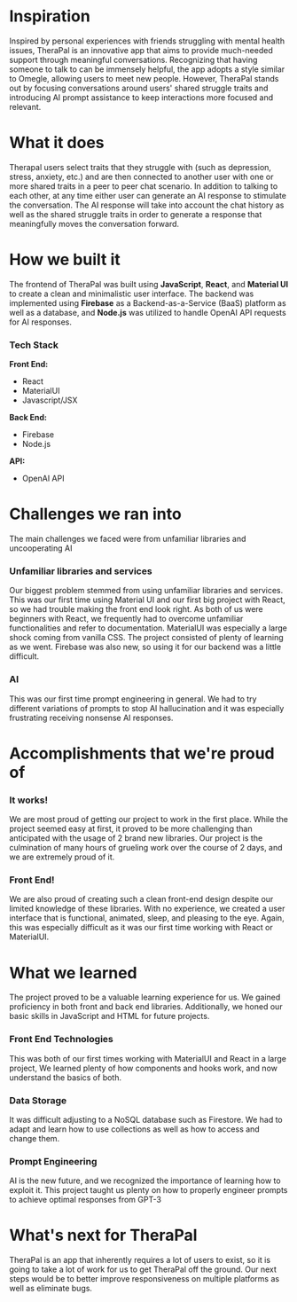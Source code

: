 # Inspiration

Inspired by personal experiences with friends struggling with mental health issues, TheraPal is an innovative app that aims to provide much-needed support through meaningful conversations. Recognizing that having someone to talk to can be immensely helpful, the app adopts a style similar to Omegle, allowing users to meet new people. However, TheraPal stands out by focusing conversations around users' shared struggle traits and introducing AI prompt assistance to keep interactions more focused and relevant.

  

# What it does

Therapal users select traits that they struggle with (such as depression, stress, anxiety, etc.) and are then connected to another user with one or more shared traits in a peer to peer chat scenario. In addition to talking to each other, at any time either user can generate an AI response to stimulate the conversation. The AI response will take into account the chat history as well as the shared struggle traits in order to generate a response that meaningfully moves the conversation forward.

  

# How we built it

The frontend of TheraPal was built using **JavaScript**, **React**, and **Material UI** to create a clean and minimalistic user interface. The backend was implemented using **Firebase** as a Backend-as-a-Service (BaaS) platform as well as a database,  and **Node.js** was utilized to handle OpenAI API requests for AI responses.

### Tech Stack
**Front End:**
 - React
 - MaterialUI
 - Javascript/JSX

**Back End:**

 - Firebase
 - Node.js
 
 **API:**
 
 - OpenAI API

# Challenges we ran into
The main challenges we faced were from unfamiliar libraries and uncooperating AI
### Unfamiliar libraries and services
Our biggest problem stemmed from using unfamiliar libraries and services. This was our first time using Material UI and our first big project with React, so we had trouble making the front end look right. As both of us were beginners with React, we frequently had to overcome unfamiliar functionalities and refer to documentation. MaterialUI was especially a large shock coming from vanilla CSS. The project consisted of plenty of learning as we went. Firebase was also new, so using it for our backend was a little difficult.
### AI
This was our first time prompt engineering in general. We had to try different variations of prompts to stop AI hallucination and it was especially frustrating receiving nonsense AI responses.

# Accomplishments that we're proud of

### It works!
We are most proud of getting our project to work in the first place. While the project seemed easy at first, it proved to be more challenging than anticipated with the usage of 2 brand new libraries.  Our project is the culmination of many hours of grueling work over the course of 2 days, and we are extremely proud of it.
### Front End!
We are also proud of creating such a clean front-end design despite our limited knowledge of these libraries.  With no experience, we created a user interface that is functional, animated, sleep, and pleasing to the eye. Again, this was especially difficult as it was our first time working with React or MaterialUI.
  

# What we learned
The project proved to be a valuable learning experience for us. We gained proficiency in both front and back end libraries. Additionally, we honed our basic skills in JavaScript and HTML for future projects.

### Front End Technologies
This was both of our first times working with MaterialUI and React in a large project, We learned plenty of how components and hooks work, and now understand the basics of both.
### Data Storage
It was difficult adjusting to a NoSQL database such as Firestore. We had to adapt and learn how to use collections as well as how to access and change them.
### Prompt Engineering
AI is the new future, and we recognized the importance of learning how to exploit it. This project taught us plenty on how to properly engineer prompts to achieve optimal responses from GPT-3

  

# What's next for TheraPal

TheraPal is an app that inherently requires a lot of users to exist, so it is going to take a lot of work for us to get TheraPal off the ground. Our next steps would be to better improve responsiveness on multiple platforms as well as eliminate bugs. 


